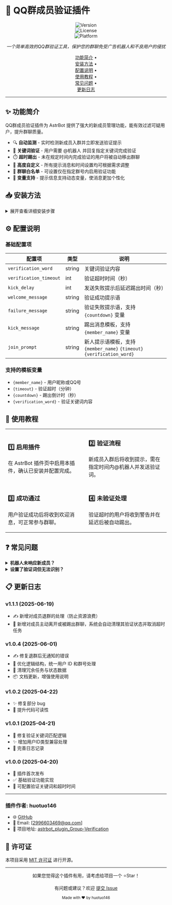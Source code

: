 # 🤖 QQ群成员验证插件

<div align="center">

![Version](https://img.shields.io/badge/version-1.1.1-blue.svg)  
![License](https://img.shields.io/badge/license-MIT-green.svg)  
![Platform](https://img.shields.io/badge/platform-AstrBot-purple.svg)

*一个简单高效的QQ群验证工具，保护您的群聊免受广告机器人和不良用户的侵扰*

[功能简介](#✨-功能简介) •  
[安装方法](#📥-安装方法) •  
[配置说明](#⚙️-配置说明) •  
[使用教程](#📝-使用教程) •  
[常见问题](#❓-常见问题) •  
[更新日志](#📋-更新日志)

</div>

---

## ✨ 功能简介

QQ群成员验证插件为 AstrBot 提供了强大的新成员管理功能，能有效过滤可疑用户，提升群聊质量。

- 🔍 **自动监测** - 实时检测新成员入群并立即发送验证提示  
- 🔑 **关键词验证** - 用户需要 @机器人 并回复指定关键词完成验证  
- ⏱️ **超时踢出** - 未在规定时间内完成验证的用户将被自动移出群聊  
- 🎨 **高度自定义** - 所有提示消息和时间设置均可根据需求调整  
- 📌 **群聊白名单** - 可设置仅在指定群号内启用验证功能  
- 🔄 **变量支持** - 提示信息支持动态变量，使消息更加个性化  

## 📥 安装方法

<details>
<summary>展开查看详细安装步骤</summary>

1. 进入 AstrBot 的插件管理界面  
2. 搜索 `astrbot_plugin_Group-Verification` 进行安装  
3. 配置插件选项（关键词、超时等）  
4. 保存并重启机器人或手动解压 release 包放入插件目录  
5. 配置 `_conf_schema.json` 以启用特定功能，如群聊限制  

</details>

## ⚙️ 配置说明

### 基础配置项

| 配置项 | 类型 | 说明 |
|--------|------|------|
| `verification_word` | string | 关键词验证内容 |
| `verification_timeout` | int | 验证超时时间（秒） |
| `kick_delay` | int | 发送失败提示后延迟踢出时间（秒） |
| `welcome_message` | string | 验证成功提示语 |
| `failure_message` | string | 验证失败提示语，支持 `{countdown}` 变量 |
| `kick_message` | string | 踢出消息模板，支持 `{member_name}` 变量 |
| `join_prompt` | string | 新人提示语模板，支持 `{member_name}` `{timeout}` `{verification_word}` |

### 支持的模板变量

- `{member_name}` - 用户昵称或QQ号  
- `{timeout}` - 验证超时（分钟）  
- `{countdown}` - 踢出倒计时（秒）  
- `{verification_word}` - 验证关键词内容  

## 📝 使用教程

<table>
  <tr>
    <td width="50%">
      <h3>1️⃣ 启用插件</h3>
      <p>在 AstrBot 插件页中启用本插件，确认已安装并配置完成。</p>
    </td>
    <td width="50%">
      <h3>2️⃣ 验证流程</h3>
      <p>新成员入群后将收到提示，需在指定时间内@机器人并发送验证词。</p>
    </td>
  </tr>
  <tr>
    <td width="50%">
      <h3>3️⃣ 成功通过</h3>
      <p>用户验证成功后将收到欢迎消息，可正常参与群聊。</p>
    </td>
    <td width="50%">
      <h3>4️⃣ 未验证处理</h3>
      <p>验证超时的用户将收到警告并在延迟后被自动踢出。</p>
    </td>
  </tr>
</table>

## ❓ 常见问题

<details>
<summary><b>机器人未响应新成员？</b></summary>
<p>请确认机器人是否为管理员，并检查 AstrBot 的事件通知权限设置。</p>
</details>

<details>
<summary><b>设置了验证词但无法识别？</b></summary>
<p>请确保用户消息中包含验证词，并正确 @ 机器人。</p>
</details>


## 📋 更新日志

### v1.1.1 (2025-06-19)
-  ✍️ 新增对成员退群的处理（防止资源浪费）
- 🔧 新增对成员主动离开或被踢出群聊，系统会自动清理其验证状态并取消超时任务


### v1.0.4 (2025-06-01)
-  ✍️ 修复退群后无通知的错误
- 🔧 优化逻辑结构，统一用户 ID 和群号处理
- 🧹 清理冗余任务与状态数据
- 📦 文档更新，增强使用说明

### v1.0.2 (2025-04-22)
- ✨ 修复部分 bug  
- 📝 提升代码可读性  

### v1.0.1 (2025-04-21)
- 🐛 修复验证关键词匹配逻辑  
- ✨ 增加用户ID类型兼容处理  
- 📝 完善日志记录  

### v1.0.0 (2025-04-20)
- 🚀 插件首次发布  
- ✅ 基础验证功能实现  
- 🔧 可配置验证关键词和超时时间  

---

### 插件作者: huotuo146

- 🌐 [GitHub](https://github.com/huntuo146)  
- 📧 Email: [2996603469@qq.com]  
- 🔗 项目地址: [astrbot_plugin_Group-Verification](https://github.com/huntuo146/astrbot_plugin_Group-Verification)

## 📜 许可证

本项目采用 [MIT 许可证](LICENSE) 进行开源。

---

<div align="center">
<p>如果您觉得这个插件有用，请考虑给项目一个 ⭐Star！</p>
<p>有问题或建议？欢迎 <a href="https://github.com/huntuo146/astrbot_plugin_Group-Verification/issues/new">提交 Issue</a></p>
<sub>Made with ❤️ by huotuo146</sub>
</div>
